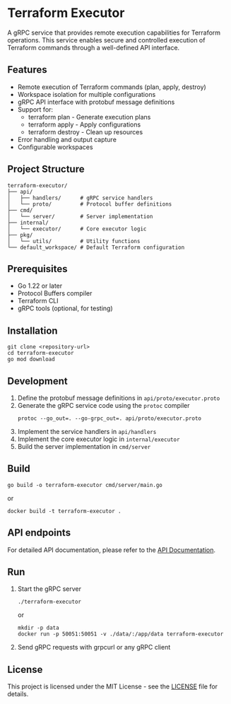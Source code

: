 # Terraform Executor
A gRPC service that provides remote execution capabilities for Terraform operations. This service enables secure and controlled execution of Terraform commands through a well-defined API interface.

## Features
- Remote execution of Terraform commands (plan, apply, destroy)
- Workspace isolation for multiple configurations
- gRPC API interface with protobuf message definitions
- Support for:
    - terraform plan - Generate execution plans
    - terraform apply - Apply configurations
    - terraform destroy - Clean up resources
- Error handling and output capture
- Configurable workspaces

## Project Structure
```
terraform-executor/
├── api/
│   ├── handlers/      # gRPC service handlers
│   └── proto/         # Protocol buffer definitions
├── cmd/
│   └── server/        # Server implementation
├── internal/
│   └── executor/      # Core executor logic
├── pkg/
│   └── utils/         # Utility functions
└── default_workspace/ # Default Terraform configuration
```

## Prerequisites
- Go 1.22 or later
- Protocol Buffers compiler
- Terraform CLI
- gRPC tools (optional, for testing)

## Installation
```
git clone <repository-url>
cd terraform-executor
go mod download
```

## Development
1. Define the protobuf message definitions in `api/proto/executor.proto`
2. Generate the gRPC service code using the `protoc` compiler
    ```
    protoc --go_out=. --go-grpc_out=. api/proto/executor.proto
    ```
3. Implement the service handlers in `api/handlers`
4. Implement the core executor logic in `internal/executor`
5. Build the server implementation in `cmd/server`

## Build

```
go build -o terraform-executor cmd/server/main.go
```
or
```
docker build -t terraform-executor .
```

## API endpoints
For detailed API documentation, please refer to the [API Documentation](docs/API.md).

## Run
1. Start the gRPC server
    ```
    ./terraform-executor
    ```
    or
    ```
    mkdir -p data
    docker run -p 50051:50051 -v ./data/:/app/data terraform-executor
    ```
2. Send gRPC requests with grpcurl or any gRPC client

## License
This project is licensed under the MIT License - see the [LICENSE](LICENSE) file for details.

